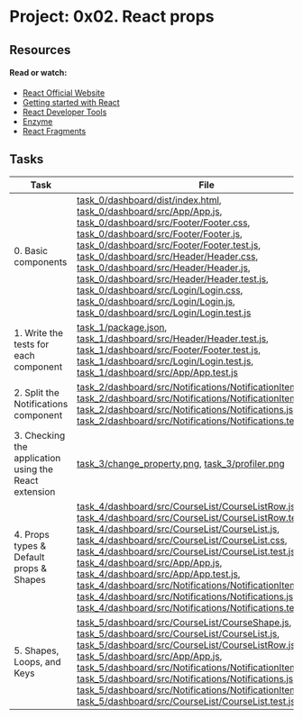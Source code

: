 # Project: 0x02. React props

## Resources

#### Read or watch:

* [React Official Website](https://intranet.alxswe.com/rltoken/XY-3QaRU8GcLgridCcoi3w)
* [Getting started with React](https://intranet.alxswe.com/rltoken/ASa6F8XX2jbBmfw0Ka4DtQ)
* [React Developer Tools](https://intranet.alxswe.com/rltoken/2vQpS-pQNQ474_yClKpi2w)
* [Enzyme](https://intranet.alxswe.com/rltoken/qsgGsN2WTikhObfGDALAeA)
* [React Fragments](https://intranet.alxswe.com/rltoken/AnYmWGZ8hVMZ0sE8pjQoEg)
## Tasks

| Task | File |
| ---- | ---- |
| 0. Basic components | [task_0/dashboard/dist/index.html](./task_0/dashboard/dist/index.html), [task_0/dashboard/src/App/App.js](./task_0/dashboard/src/App/App.js), [task_0/dashboard/src/Footer/Footer.css](./task_0/dashboard/src/Footer/Footer.css), [task_0/dashboard/src/Footer/Footer.js](./task_0/dashboard/src/Footer/Footer.js), [task_0/dashboard/src/Footer/Footer.test.js](./task_0/dashboard/src/Footer/Footer.test.js), [task_0/dashboard/src/Header/Header.css](./task_0/dashboard/src/Header/Header.css), [task_0/dashboard/src/Header/Header.js](./task_0/dashboard/src/Header/Header.js), [task_0/dashboard/src/Header/Header.test.js](./task_0/dashboard/src/Header/Header.test.js), [task_0/dashboard/src/Login/Login.css](./task_0/dashboard/src/Login/Login.css), [task_0/dashboard/src/Login/Login.js](./task_0/dashboard/src/Login/Login.js), [task_0/dashboard/src/Login/Login.test.js](./task_0/dashboard/src/Login/Login.test.js) |
| 1. Write the tests for each component | [task_1/package.json](./task_1/package.json), [task_1/dashboard/src/Header/Header.test.js](./task_1/dashboard/src/Header/Header.test.js), [task_1/dashboard/src/Footer/Footer.test.js](./task_1/dashboard/src/Footer/Footer.test.js), [task_1/dashboard/src/Login/Login.test.js](./task_1/dashboard/src/Login/Login.test.js), [task_1/dashboard/src/App/App.test.js](./task_1/dashboard/src/App/App.test.js) |
| 2. Split the Notifications component | [task_2/dashboard/src/Notifications/NotificationItem.js](./task_2/dashboard/src/Notifications/NotificationItem.js), [task_2/dashboard/src/Notifications/NotificationItem.test.js](./task_2/dashboard/src/Notifications/NotificationItem.test.js), [task_2/dashboard/src/Notifications/Notifications.js](./task_2/dashboard/src/Notifications/Notifications.js), [task_2/dashboard/src/Notifications/Notifications.test.js](./task_2/dashboard/src/Notifications/Notifications.test.js) |
| 3. Checking the application using the React extension | [task_3/change_property.png](./task_3/change_property.png), [task_3/profiler.png](./task_3/profiler.png) |
| 4. Props types & Default props & Shapes | [task_4/dashboard/src/CourseList/CourseListRow.js](./task_4/dashboard/src/CourseList/CourseListRow.js), [task_4/dashboard/src/CourseList/CourseListRow.test.js](./task_4/dashboard/src/CourseList/CourseListRow.test.js), [task_4/dashboard/src/CourseList/CourseList.js](./task_4/dashboard/src/CourseList/CourseList.js), [task_4/dashboard/src/CourseList/CourseList.css](./task_4/dashboard/src/CourseList/CourseList.css), [task_4/dashboard/src/CourseList/CourseList.test.js](./task_4/dashboard/src/CourseList/CourseList.test.js), [task_4/dashboard/src/App/App.js](./task_4/dashboard/src/App/App.js), [task_4/dashboard/src/App/App.test.js](./task_4/dashboard/src/App/App.test.js), [task_4/dashboard/src/Notifications/NotificationItem.js](./task_4/dashboard/src/Notifications/NotificationItem.js), [task_4/dashboard/src/Notifications/Notifications.js](./task_4/dashboard/src/Notifications/Notifications.js), [task_4/dashboard/src/Notifications/Notifications.test.js](./task_4/dashboard/src/Notifications/Notifications.test.js) |
| 5. Shapes, Loops, and Keys | [task_5/dashboard/src/CourseList/CourseShape.js](./task_5/dashboard/src/CourseList/CourseShape.js), [task_5/dashboard/src/CourseList/CourseList.js](./task_5/dashboard/src/CourseList/CourseList.js), [task_5/dashboard/src/CourseList/CourseListRow.js](./task_5/dashboard/src/CourseList/CourseListRow.js), [task_5/dashboard/src/App/App.js](./task_5/dashboard/src/App/App.js), [task_5/dashboard/src/Notifications/NotificationItemShape.js](./task_5/dashboard/src/Notifications/NotificationItemShape.js), [task_5/dashboard/src/Notifications/Notifications.js](./task_5/dashboard/src/Notifications/Notifications.js), [task_5/dashboard/src/Notifications/NotificationItem.test.js](./task_5/dashboard/src/Notifications/NotificationItem.test.js), [task_5/dashboard/src/CourseList/CourseList.test.js](./task_5/dashboard/src/CourseList/CourseList.test.js) |

